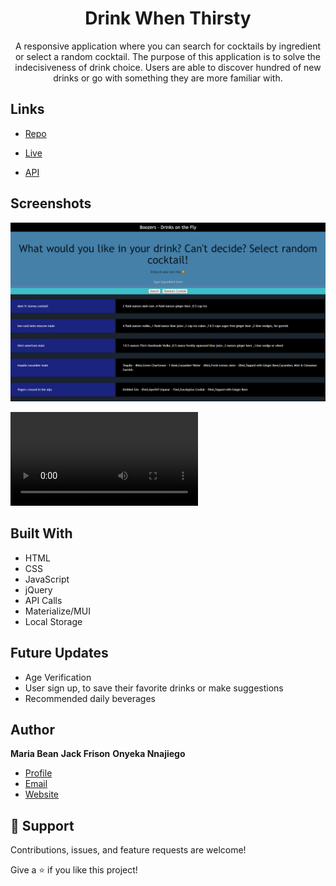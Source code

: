 <h1 align="center"><project-name>Drink When Thirsty</h1>

<p align="center"><project-description>A responsive application where you can search for cocktails by ingredient or select a random cocktail. The purpose of this application is to solve the indecisiveness of drink choice. Users are able to discover hundred of new drinks or go with something they are more familiar with.</p>

## Links

- [Repo](https://github.com/mmeyer715/drink-when-thirsty)

- [Live](https://mmeyer715.github.io/drink-when-thirsty/)

- [API](https://rapidapi.com/Bmbus/api/cocktails3/)

## Screenshots

![Home Page](./assets/images/screencapture-mmeyer715-github-io-drink-when-thirsty-2022-03-25-09_22_47.png "Home Page")

![](./assets/images/Drink%20When%20Thirsty.webm)

## Built With

- HTML
- CSS
- JavaScript
- jQuery
- API Calls
- Materialize/MUI
- Local Storage

## Future Updates

- Age Verification
- User sign up, to save their favorite drinks or make suggestions
- Recommended daily beverages

## Author

**Maria Bean**
**Jack Frison**
**Onyeka Nnajiego**


- [Profile](https://github.com/mmeyer715/drink-when-thirsty "Maria Bean")
- [Email](mailto:rohitjain19060@gmail.com?subject=Hi "Hi!")
- [Website](https://mmeyer715.github.io/drink-when-thirsty "Welcome")

## 🤝 Support

Contributions, issues, and feature requests are welcome!

Give a ⭐️ if you like this project!
